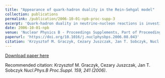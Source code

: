 ```yaml
---
title: "Appearance of quark-hadron duality in the Rein-Sehgal model"
collection: publications
permalink: /publication/2006-10-01-npb-proc-supp-3
excerpt: 'Quark-hadron duality in neutrino-nucleon reactions is investigated under the assumption that cross sections in the resonance region are given by the Rein-Sehgal model. The quantitative analysis of the duality is done by means of appropriate integrals of the structure functions in the Nachtmann variable. We conclude that with the definition of the resonance region W∈(M+mπ,2W\in (M+m_{\pi}, 2W∈(M+mπ​,2 GeV) the duality holds for neutrino-proton reaction F2F_2F2​ structure function for Q2∈(0.5,3)Q^2\in (0.5, 3)Q2∈(0.5,3) GeV2^22 and it is absent for neutrino-neutron reaction.'
date: 2006-10-01-npb
venue: 'Nuclear Physics B - Proceedings Supplements, Part of Proceedings, 4th International Workshop on Neutrino nucleus interactions in the few GeV region (NUINT 05) : Okayama, Japan, September 26-29, 2005'
paperurl: 'https://doi.org/10.1016/j.nuclphysbps.2006.08.043'
citation: 'Krzysztof M. Graczyk, Cezary Juszczak, Jan T. Sobczyk, Nucl.Phys.B Proc.Suppl. 159, 241 (2006)'
---
```


[Download paper here](https://doi.org/10.1016/j.nuclphysbps.2006.08.043)

Recommended citation: Krzysztof M. Graczyk, Cezary Juszczak, Jan T. Sobczyk <i>Nucl.Phys.B Proc.Suppl. 159, 241 (2006)</i>.

